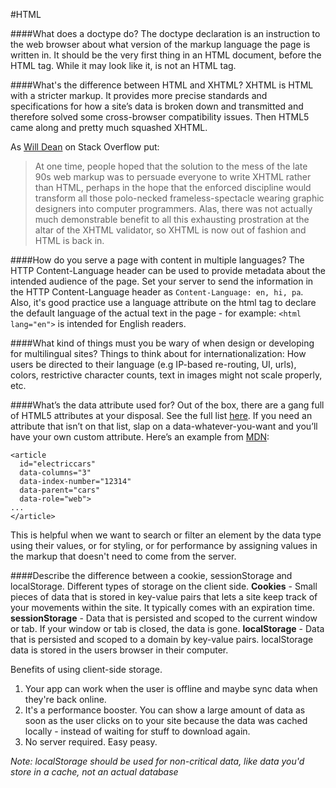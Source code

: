 #HTML

####What does a doctype do? 
The doctype declaration is an instruction to the web browser about what version of the markup language the page is written in. It should be the very first thing in an HTML document, before the HTML tag. While it may look like it, is not an HTML tag.

####What's the difference between HTML and XHTML?
XHTML is HTML with a stricter markup. It provides more precise standards and specifications for how a site’s data is broken down and transmitted and therefore solved some cross-browser compatibility issues. Then HTML5 came along and pretty much squashed XHTML.

As [Will Dean](http://stackoverflow.com/users/987/will-dean) on Stack Overflow put:
> At one time, people hoped that the solution to the mess of the late 90s web markup was to persuade everyone to write XHTML rather than HTML, perhaps in the hope that the enforced discipline would transform all those polo-necked frameless-spectacle wearing graphic designers into computer programmers. Alas, there was not actually much demonstrable benefit to all this exhausting prostration at the altar of the XHTML validator, so XHTML is now out of fashion and HTML is back in.

####How do you serve a page with content in multiple languages?
The HTTP Content-Language header can be used to provide metadata about the intended audience of the page. Set your server to send the information in the HTTP Content-Language header as `Content-Language: en, hi, pa`. Also, it's good practice use a language attribute on the html tag to declare the default language of the actual text in the page - for example: `<html lang="en">` is intended for English readers.

####What kind of things must you be wary of when design or developing for multilingual sites?
Things to think about for internationalization: How users be directed to their language (e.g IP-based re-routing, UI, urls), colors, restrictive character counts, text in images might not scale properly, etc.

####What’s the data attribute used for?
Out of the box, there are a gang full of HTML5 attributes at your disposal. See the full list [here](https://developer.mozilla.org/en-US/docs/Web/HTML/Attributes). If you need an attribute that isn’t on that list, slap on a data-whatever-you-want and you’ll have your own custom attribute. Here’s an example from [MDN](https://developer.mozilla.org/en-US/docs/Learn/HTML/Howto/Use_data_attributes):
```
<article
  id="electriccars"
  data-columns="3"
  data-index-number="12314"
  data-parent="cars"
  data-role="web">
...
</article>
```
This is helpful when we want to search or filter an element by the data type using their values, or for styling, or for performance by assigning values in the markup that doesn't need to come from the server. 

####Describe the difference between a cookie, sessionStorage and localStorage. Different types of storage on the client side.
**Cookies** - Small pieces of data that is stored in key-value pairs that lets a site keep track of your movements within the site. It typically comes with an expiration time. **sessionStorage** - Data that is persisted and scoped to the current window or tab. If your window or tab is closed, the data is gone. **localStorage** - Data that is persisted and scoped to a domain by key-value pairs. localStorage data is stored in the users browser in their computer. 

Benefits of using client-side storage. 
1. Your app can work when the user is offline and maybe sync data when they're back online. 
2. It's a performance booster. You can show a large amount of data as soon as the user clicks on to your site because the data was cached locally - instead of waiting for stuff to download again. 
3. No server required. Easy peasy.

*Note: localStorage should be used for non-critical data, like data you'd store in a cache, not an actual database*
